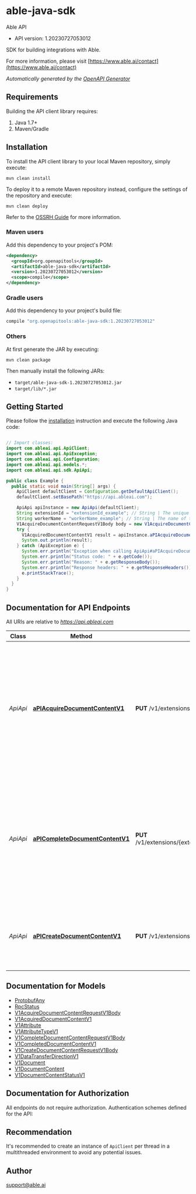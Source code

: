 # able-java-sdk

Able API
- API version: 1.20230727053012

SDK for building integrations with Able.

  For more information, please visit [https://www.able.ai/contact](https://www.able.ai/contact)

*Automatically generated by the [OpenAPI Generator](https://openapi-generator.tech)*


## Requirements

Building the API client library requires:
1. Java 1.7+
2. Maven/Gradle

## Installation

To install the API client library to your local Maven repository, simply execute:

```shell
mvn clean install
```

To deploy it to a remote Maven repository instead, configure the settings of the repository and execute:

```shell
mvn clean deploy
```

Refer to the [OSSRH Guide](http://central.sonatype.org/pages/ossrh-guide.html) for more information.

### Maven users

Add this dependency to your project's POM:

```xml
<dependency>
  <groupId>org.openapitools</groupId>
  <artifactId>able-java-sdk</artifactId>
  <version>1.20230727053012</version>
  <scope>compile</scope>
</dependency>
```

### Gradle users

Add this dependency to your project's build file:

```groovy
compile "org.openapitools:able-java-sdk:1.20230727053012"
```

### Others

At first generate the JAR by executing:

```shell
mvn clean package
```

Then manually install the following JARs:

* `target/able-java-sdk-1.20230727053012.jar`
* `target/lib/*.jar`

## Getting Started

Please follow the [installation](#installation) instruction and execute the following Java code:

```java

// Import classes:
import com.ableai.api.ApiClient;
import com.ableai.api.ApiException;
import com.ableai.api.Configuration;
import com.ableai.api.models.*;
import com.ableai.api.sdk.ApiApi;

public class Example {
  public static void main(String[] args) {
    ApiClient defaultClient = Configuration.getDefaultApiClient();
    defaultClient.setBasePath("https://api.ableai.com");

    ApiApi apiInstance = new ApiApi(defaultClient);
    String extensionId = "extensionId_example"; // String | The unique ID of the extension.
    String workerName = "workerName_example"; // String | The name of the worker that will process the task.
    V1AcquireDocumentContentRequestV1Body body = new V1AcquireDocumentContentRequestV1Body(); // V1AcquireDocumentContentRequestV1Body | 
    try {
      V1AcquiredDocumentContentV1 result = apiInstance.aPIAcquireDocumentContentV1(extensionId, workerName, body);
      System.out.println(result);
    } catch (ApiException e) {
      System.err.println("Exception when calling ApiApi#aPIAcquireDocumentContentV1");
      System.err.println("Status code: " + e.getCode());
      System.err.println("Reason: " + e.getResponseBody());
      System.err.println("Response headers: " + e.getResponseHeaders());
      e.printStackTrace();
    }
  }
}

```

## Documentation for API Endpoints

All URIs are relative to *https://api.ableai.com*

Class | Method | HTTP request | Description
------------ | ------------- | ------------- | -------------
*ApiApi* | [**aPIAcquireDocumentContentV1**](docs/ApiApi.md#aPIAcquireDocumentContentV1) | **PUT** /v1/extensions/{extensionId}/documentContentQueue/{workerName}/acquire | Acquires a DocumentContent task. The task represents a document to be processed and once acquired, should be processed within the expected execution time. If the task is not completed within the expected time, it will be made available for acquisition by other workers.
*ApiApi* | [**aPICompleteDocumentContentV1**](docs/ApiApi.md#aPICompleteDocumentContentV1) | **PUT** /v1/extensions/{extensionId}/documentContentQueue/{workerName}/complete/{documentContentId} | Completes a DocumentContent task. The task should be marked as complete after successful processing or if an error occurs during processing. If completed successfully, any extracted document attributes should be included in the completion request.
*ApiApi* | [**aPICreateDocumentContentV1**](docs/ApiApi.md#aPICreateDocumentContentV1) | **PUT** /v1/extensions/{extensionId}/documentContent | Creates a new DocumentContent. The DocumentContent represents a document from an external system that needs to be processed.


## Documentation for Models

 - [ProtobufAny](docs/ProtobufAny.md)
 - [RpcStatus](docs/RpcStatus.md)
 - [V1AcquireDocumentContentRequestV1Body](docs/V1AcquireDocumentContentRequestV1Body.md)
 - [V1AcquiredDocumentContentV1](docs/V1AcquiredDocumentContentV1.md)
 - [V1Attribute](docs/V1Attribute.md)
 - [V1AttributeTypeV1](docs/V1AttributeTypeV1.md)
 - [V1CompleteDocumentContentRequestV1Body](docs/V1CompleteDocumentContentRequestV1Body.md)
 - [V1CompletedDocumentContentV1](docs/V1CompletedDocumentContentV1.md)
 - [V1CreateDocumentContentRequestV1Body](docs/V1CreateDocumentContentRequestV1Body.md)
 - [V1DataTransferDirectionV1](docs/V1DataTransferDirectionV1.md)
 - [V1Document](docs/V1Document.md)
 - [V1DocumentContent](docs/V1DocumentContent.md)
 - [V1DocumentContentStatusV1](docs/V1DocumentContentStatusV1.md)


## Documentation for Authorization

All endpoints do not require authorization.
Authentication schemes defined for the API:

## Recommendation

It's recommended to create an instance of `ApiClient` per thread in a multithreaded environment to avoid any potential issues.

## Author

support@able.ai

